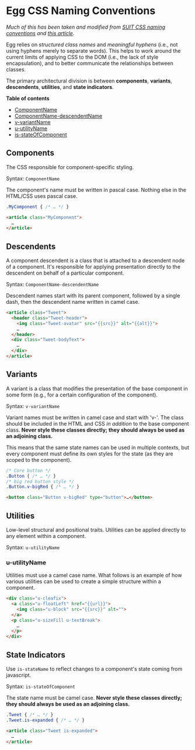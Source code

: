 # Egg CSS Naming Conventions

_Much of this has been taken and modified from [SUIT CSS naming conventions](https://github.com/suitcss/suit/blob/master/doc/naming-conventions.md) and [this article](https://medium.com/@drublic/css-naming-conventions-less-rules-more-fun-12af220e949b)._

Egg relies on _structured class names_ and _meaningful hyphens_ (i.e., not
using hyphens merely to separate words). This helps to work around the current
limits of applying CSS to the DOM (i.e., the lack of style encapsulation), and
to better communicate the relationships between classes.

The primary architectural division is between **components**, **variants**, **descendents**, **utilities**, and **state indicators**.

**Table of contents**

* [ComponentName](#Components)
* [ComponentName-descendentName](#Descendents)
* [v-variantName](#Variants)
* [u-utilityName](#Utilities)
* [is-stateOfComponent](#is-stateOfComponent)


<a name="Components"></a>
## Components

The CSS responsible for component-specific styling. 

Syntax: `ComponentName`

The component's name must be written in pascal case. Nothing else in the
HTML/CSS uses pascal case.

```css
.MyComponent { /* … */ }
```

```html
<article class="MyComponent">
  …
</article>
```


<a name="Descendents"></a>
## Descendents

A component descendent is a class that is attached to a descendent node of a
component. It's responsible for applying presentation directly to the
descendent on behalf of a particular component. 

Syntax: `ComponentName-descendentName`

Descendent names start with its parent component, followed by a single dash,
then the descendent name written in camel case.

```html
<article class="Tweet">
  <header class="Tweet-header">
    <img class="Tweet-avatar" src="{{src}}" alt="{{alt}}">
    …
  </header>
  <div class="Tweet-bodyText">
    …
  </div>
</article>
```


<a name="Variants"></a>
## Variants

A variant is a class that modifies the presentation of the base
component in some form (e.g., for a certain configuration of the component).

Syntax: `v-variantName`

Variant names must be written in camel case and start with 'v-'. The class should 
be included in the HTML and CSS _in addition_ to the base component class. 
**Never style these classes directly; they should always be
used as an adjoining class.**

This means that the same state names can be used in multiple contexts, but
every component must define its own styles for the state (as they are scoped to
the component).

```css
/* Core button */
.Button { /* … */ }
/* big red button style */
.Button.v-bigRed { /* … */ }
```

```html
<button class="Button v-bigRed" type="button">…</button>
```


<a name="Utilities"></a>
## Utilities

Low-level structural and positional traits. Utilities can be applied directly
to any element within a component.

Syntax: `u-utilityName`

### u-utilityName

Utilities must use a camel case name. What follows is an example of how various
utilities can be used to create a simple structure within a component.

```html
<div class="u-cleafix">
  <a class="u-floatLeft" href="{{url}}">
    <img class="u-block" src="{{src}}" alt="">
  </a>
  <p class="u-sizeFill u-textBreak">
    …
  </p>
</div>
```


<a name="is-stateOfComponent"></a>
## State Indicators

Use `is-stateName` to reflect changes to a component's state coming from javascript. 

Syntax: `is-stateOfComponent`

The state name must be camel case. **Never style these classes directly; 
they should always be used as an adjoining class.**

```css
.Tweet { /* … */ }
.Tweet.is-expanded { /* … */ }
```

```html
<article class="Tweet is-expanded">
  …
</article>
```
